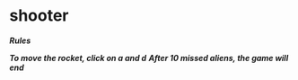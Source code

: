 # shooter

***Rules***

___To move the rocket, click on a and d___
___After 10 missed aliens, the game will end___

